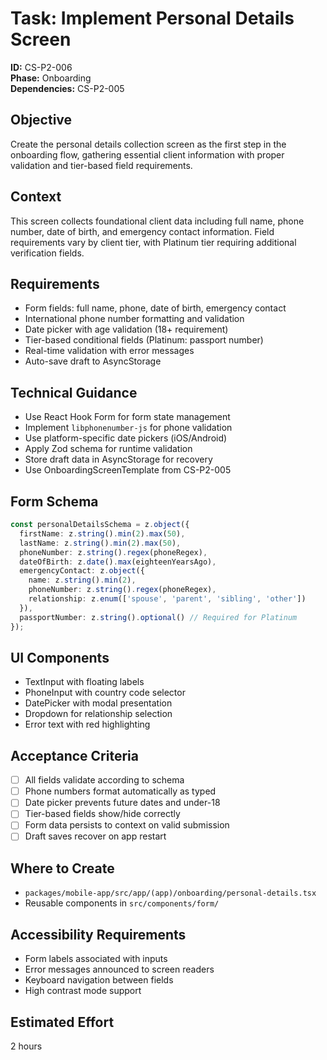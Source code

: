 # Task: Implement Personal Details Screen

**ID:** CS-P2-006  
**Phase:** Onboarding  
**Dependencies:** CS-P2-005

## Objective
Create the personal details collection screen as the first step in the onboarding flow, gathering essential client information with proper validation and tier-based field requirements.

## Context
This screen collects foundational client data including full name, phone number, date of birth, and emergency contact information. Field requirements vary by client tier, with Platinum tier requiring additional verification fields.

## Requirements
- Form fields: full name, phone, date of birth, emergency contact
- International phone number formatting and validation
- Date picker with age validation (18+ requirement)
- Tier-based conditional fields (Platinum: passport number)
- Real-time validation with error messages
- Auto-save draft to AsyncStorage

## Technical Guidance
- Use React Hook Form for form state management
- Implement `libphonenumber-js` for phone validation
- Use platform-specific date pickers (iOS/Android)
- Apply Zod schema for runtime validation
- Store draft data in AsyncStorage for recovery
- Use OnboardingScreenTemplate from CS-P2-005

## Form Schema
```typescript
const personalDetailsSchema = z.object({
  firstName: z.string().min(2).max(50),
  lastName: z.string().min(2).max(50),
  phoneNumber: z.string().regex(phoneRegex),
  dateOfBirth: z.date().max(eighteenYearsAgo),
  emergencyContact: z.object({
    name: z.string().min(2),
    phoneNumber: z.string().regex(phoneRegex),
    relationship: z.enum(['spouse', 'parent', 'sibling', 'other'])
  }),
  passportNumber: z.string().optional() // Required for Platinum
});
```

## UI Components
- TextInput with floating labels
- PhoneInput with country code selector
- DatePicker with modal presentation
- Dropdown for relationship selection
- Error text with red highlighting

## Acceptance Criteria
- [ ] All fields validate according to schema
- [ ] Phone numbers format automatically as typed
- [ ] Date picker prevents future dates and under-18
- [ ] Tier-based fields show/hide correctly
- [ ] Form data persists to context on valid submission
- [ ] Draft saves recover on app restart

## Where to Create
- `packages/mobile-app/src/app/(app)/onboarding/personal-details.tsx`
- Reusable components in `src/components/form/`

## Accessibility Requirements
- Form labels associated with inputs
- Error messages announced to screen readers
- Keyboard navigation between fields
- High contrast mode support

## Estimated Effort
2 hours